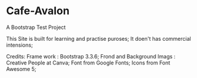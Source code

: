 # Cafe-Avalon
A Bootstrap Test Project

This Site is built for learning and practise puroses;
It doen't has commercial intensions;

Credits:
Frame work : Bootstrap 3.3.6;
Frond and Background Imags : Creative People at Canva;
Font from Google Fonts;
Icons from Font Awesome 5;
